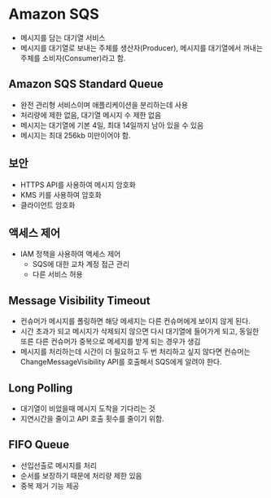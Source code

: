 # Amazon SQS

- 메시지를 담는 대기열 서비스
- 메시지를 대기열로 보내는 주체를 생산자(Producer), 메시지를 대기열에서 꺼내는 주체를 소비자(Consumer)라고 함.

## Amazon SQS Standard Queue

- 완전 관리형 서비스이며 애플리케이션을 분리하는데 사용
- 처리량에 제한 없음, 대기열 메시지 수 제한 없음
- 메시지는 대기열에 기본 4일, 최대 14일까지 남아 있을 수 있음
- 메시지는 최대 256kb 미만이어야 함.

## 보안

- HTTPS API를 사용하여 메시지 암호화
- KMS 키를 사용하여 암호화
- 클라이언트 암호화

## 액세스 제어

- IAM 정책을 사용하여 액세스 제어
  - SQS에 대한 교차 계정 접근 관리
  - 다른 서비스 허용

## Message Visibility Timeout

- 컨슈머가 메시지를 폴링하면 해당 메세지는 다른 컨슈머에게 보이지 않게 된다.
- 시간 초과가 되고 메시지가 삭제되지 않으면 다시 대기열에 들어가게 되고, 동일한 또른 다른 컨슈머가 중복으로 메세지를 받게 되는 경우가 생김
- 메시지를 처리하는데 시간이 더 필요하고 두 번 처리하고 싶지 않다면 컨슈머는 ChangeMessageVisibility API를 호출해서 SQS에게 알려야 한다.

## Long Polling

- 대기열이 비었을때 메시지 도착을 기다리는 것
- 지연시간을 줄이고 API 호출 횟수를 줄이기 위함.

## FIFO Queue

- 선입선출로 메시지를 처리
- 순서를 보장하기 때문에 처리량 제한 있음
- 중복 제거 기능 제공
